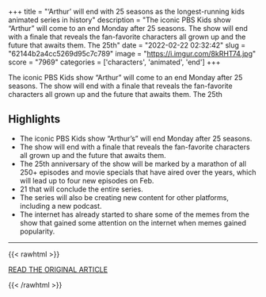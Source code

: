 +++
title = "‘Arthur’ will end with 25 seasons as the longest-running kids animated series in history"
description = "The iconic PBS Kids show “Arthur” will come to an end Monday after 25 seasons. The show will end with a finale that reveals the fan-favorite characters all grown up and the future that awaits them. The 25th"
date = "2022-02-22 02:32:42"
slug = "62144b2a4cc5269d95c7c789"
image = "https://i.imgur.com/8kRHT74.jpg"
score = "7969"
categories = ['characters', 'animated', 'end']
+++

The iconic PBS Kids show “Arthur” will come to an end Monday after 25 seasons. The show will end with a finale that reveals the fan-favorite characters all grown up and the future that awaits them. The 25th

## Highlights

- The iconic PBS Kids show “Arthur’s” will end Monday after 25 seasons.
- The show will end with a finale that reveals the fan-favorite characters all grown up and the future that awaits them.
- The 25th anniversary of the show will be marked by a marathon of all 250+ episodes and movie specials that have aired over the years, which will lead up to four new episodes on Feb.
- 21 that will conclude the entire series.
- The series will also be creating new content for other platforms, including a new podcast.
- The internet has already started to share some of the memes from the show that gained some attention on the internet when memes gained popularity.

---

{{< rawhtml >}}
  <p class="article-category">
    <a target="_blank" href="https://www.masslive.com/tv/2022/02/arthur-will-end-with-25-seasons-as-the-longest-running-kids-animated-series-in-history.html?outputType=amp">READ THE ORIGINAL ARTICLE</a>
  </p>
{{< /rawhtml >}}
